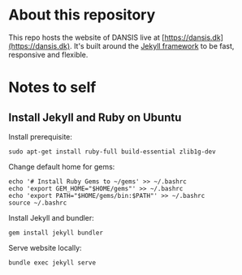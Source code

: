 # About this repository

This repo hosts the website of DANSIS live at [https://dansis.dk](https://dansis.dk). It's built around the [Jekyll framework](https://jekyllrb.com/) to be fast, responsive and flexible.

# Notes to self

## Install Jekyll and Ruby on Ubuntu

Install prerequisite:
```
sudo apt-get install ruby-full build-essential zlib1g-dev
```

Change default home for gems:
```
echo '# Install Ruby Gems to ~/gems' >> ~/.bashrc
echo 'export GEM_HOME="$HOME/gems"' >> ~/.bashrc
echo 'export PATH="$HOME/gems/bin:$PATH"' >> ~/.bashrc
source ~/.bashrc
```

Install Jekyll and bundler:
```
gem install jekyll bundler
```

Serve website locally:
```
bundle exec jekyll serve
```